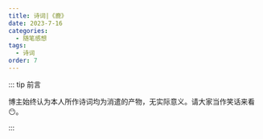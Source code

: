 ```yaml
---
title: 诗词|《鹿》
date: 2023-7-16
categories: 
  - 随笔感想
tags: 
  - 诗词
order: 7
---
```


::: tip 前言

 博主始终认为本人所作诗词均为消遣的产物，无实际意义。请大家当作笑话来看😶。

:::

<poem t="《鹿》" :p="['百灵余音探春木','幽风冬渡','嗅遍初春不食苦','饮溪泉 食草树','本是林中鹿','悠心自在清闲漫步','看尽青山绿水','不识人间与情物','','遥望山川何面目','日落日出','踏松残雪寻梅路','娇小身 繁枝角','惹得花来护','星月将沉却留夜幕','不觉回眸盼顾','此情叶下月明处']"/>
